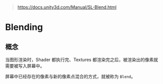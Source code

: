 > https://docs.unity3d.com/Manual/SL-Blend.html

# Blending

## 概念

当图形渲染时，Shader 都执行完、Textures 都渲染完之后，被渲染出的像素就需要被写入屏幕中。

屏幕中已经存在的像素与新的像素点混合的方式，就被称为 `Blend`。